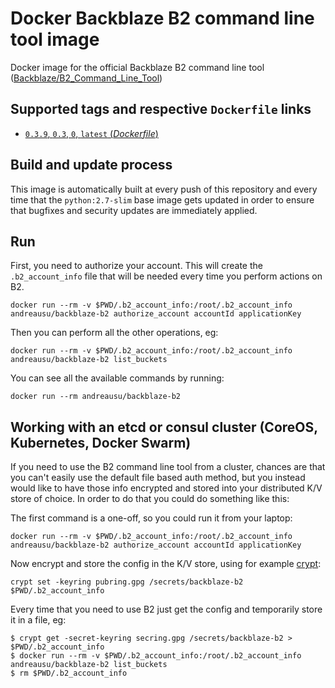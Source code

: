 # Docker Backblaze B2 command line tool image

Docker image for the official Backblaze B2 command line tool ([Backblaze/B2_Command_Line_Tool](https://github.com/Backblaze/B2_Command_Line_Tool))

## Supported tags and respective `Dockerfile` links

-	[`0.3.9`, `0.3`, `0`, `latest` (*Dockerfile*)](https://github.com/primait/docker-filebeat/blob/master/Dockerfile)

## Build and update process

This image is automatically built at every push of this repository and every time that the `python:2.7-slim` base image gets updated in order to ensure that bugfixes and security updates are immediately applied.

## Run

First, you need to authorize your account.
This will create the `.b2_account_info` file that will be needed every time you perform actions on B2.

`docker run --rm -v $PWD/.b2_account_info:/root/.b2_account_info andreausu/backblaze-b2 authorize_account accountId applicationKey`

Then you can perform all the other operations, eg:

`docker run --rm -v $PWD/.b2_account_info:/root/.b2_account_info andreausu/backblaze-b2 list_buckets`

You can see all the available commands by running:

`docker run --rm andreausu/backblaze-b2`

## Working with an etcd or consul cluster (CoreOS, Kubernetes, Docker Swarm)

If you need to use the B2 command line tool from a cluster, chances are that you can't easily use the default file based auth method, but you instead would like to have those info encrypted and stored into your distributed K/V store of choice.
In order to do that you could do something like this:

The first command is a one-off, so you could run it from your laptop:

`docker run --rm -v $PWD/.b2_account_info:/root/.b2_account_info andreausu/backblaze-b2 authorize_account accountId applicationKey`

Now encrypt and store the config in the K/V store, using for example [crypt](https://xordataexchange.github.io/crypt/):

`crypt set -keyring pubring.gpg /secrets/backblaze-b2 $PWD/.b2_account_info`

Every time that you need to use B2 just get the config and temporarily store it in a file, eg:

```
$ crypt get -secret-keyring secring.gpg /secrets/backblaze-b2 > $PWD/.b2_account_info
$ docker run --rm -v $PWD/.b2_account_info:/root/.b2_account_info andreausu/backblaze-b2 list_buckets
$ rm $PWD/.b2_account_info
```
